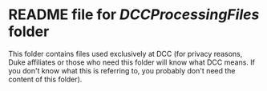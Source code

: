# README file for *DCCProcessingFiles* folder

This folder contains files used exclusively at DCC (for privacy reasons, Duke affiliates or those who need this folder will know what DCC means. If you don't know what this is referring to, you probably don't need the content of this folder).